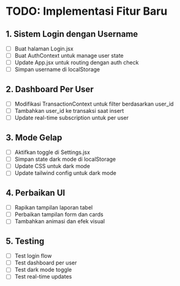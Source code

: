 # TODO: Implementasi Fitur Baru

## 1. Sistem Login dengan Username
- [ ] Buat halaman Login.jsx
- [ ] Buat AuthContext untuk manage user state
- [ ] Update App.jsx untuk routing dengan auth check
- [ ] Simpan username di localStorage

## 2. Dashboard Per User
- [ ] Modifikasi TransactionContext untuk filter berdasarkan user_id
- [ ] Tambahkan user_id ke transaksi saat insert
- [ ] Update real-time subscription untuk per user

## 3. Mode Gelap
- [ ] Aktifkan toggle di Settings.jsx
- [ ] Simpan state dark mode di localStorage
- [ ] Update CSS untuk dark mode
- [ ] Update tailwind config untuk dark mode

## 4. Perbaikan UI
- [ ] Rapikan tampilan laporan tabel
- [ ] Perbaikan tampilan form dan cards
- [ ] Tambahkan animasi dan efek visual

## 5. Testing
- [ ] Test login flow
- [ ] Test dashboard per user
- [ ] Test dark mode toggle
- [ ] Test real-time updates
